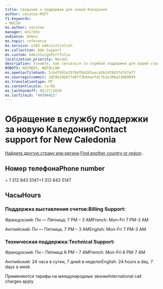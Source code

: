 ```yaml
---
title: Сведения о поддержке для новой Каледония
author: cmcatee-MSFT
f1.keywords:
- NOCSH
ms.author: cmcatee
manager: mnirkhe
audience: Admin
ms.topic: reference
ms.service: o365-administration
ms.collection: Adm_Support
ms.custom: AdminSurgePortfolio
localization_priority: Normal
description: Узнайте, как связаться со службой поддержки для вашей страны или региона.
ROBOTS: NOINDEX, NOFOLLOW
ms.openlocfilehash: 5cbd7492e2570dfbb265aaca5b14f8d3f4747af7
ms.sourcegitcommit: 2d59b24b877487f3b84aefdc7b1e200a21009999
ms.translationtype: MT
ms.contentlocale: ru-RU
ms.lasthandoff: 05/27/2020
ms.locfileid: "44394421"
---
```

# <a name="contact-support-for-new-caledonia"></a><span data-ttu-id="10e60-103">Обращение в службу поддержки за новую Каледония</span><span class="sxs-lookup"><span data-stu-id="10e60-103">Contact support for New Caledonia</span></span>

<span data-ttu-id="10e60-104">[Найдите другую страну или регион](../contact-support-for-business-products.md).</span><span class="sxs-lookup"><span data-stu-id="10e60-104">[Find another country or region](../contact-support-for-business-products.md).</span></span>

## <a name="phone-number"></a><span data-ttu-id="10e60-105">Номер телефона</span><span class="sxs-lookup"><span data-stu-id="10e60-105">Phone number</span></span>
<span data-ttu-id="10e60-106">+ 1 312 843 5147</span><span class="sxs-lookup"><span data-stu-id="10e60-106">+1 312 843 5147</span></span>

## <a name="hours"></a><span data-ttu-id="10e60-107">Часы</span><span class="sxs-lookup"><span data-stu-id="10e60-107">Hours</span></span>
### <a name="billing-support"></a><span data-ttu-id="10e60-108">Поддержка выставления счетов:</span><span class="sxs-lookup"><span data-stu-id="10e60-108">Billing Support:</span></span>

<span data-ttu-id="10e60-109">Французский: Пн — Пятница, 7 PM – 3 AM</span><span class="sxs-lookup"><span data-stu-id="10e60-109">French: Mon-Fri 7 PM-3 AM</span></span>

<span data-ttu-id="10e60-110">Английский: Пн — Пятница, 7 PM – 3 AM</span><span class="sxs-lookup"><span data-stu-id="10e60-110">English: Mon-Fri 7 PM-3 AM</span></span>

### <a name="technical-support"></a><span data-ttu-id="10e60-111">Техническая поддержка:</span><span class="sxs-lookup"><span data-stu-id="10e60-111">Technical Support:</span></span>

<span data-ttu-id="10e60-112">Французский: Пн – Пятница 6 PM – 7 AM</span><span class="sxs-lookup"><span data-stu-id="10e60-112">French: Mon-Fri 6 PM-7 AM</span></span>

<span data-ttu-id="10e60-113">Английский: 24 часа в сутки, 7 дней в неделю</span><span class="sxs-lookup"><span data-stu-id="10e60-113">English: 24 hours a day, 7 days a week</span></span>

<span data-ttu-id="10e60-114">Применяются тарифы на международные звонки</span><span class="sxs-lookup"><span data-stu-id="10e60-114">International call charges apply</span></span>
